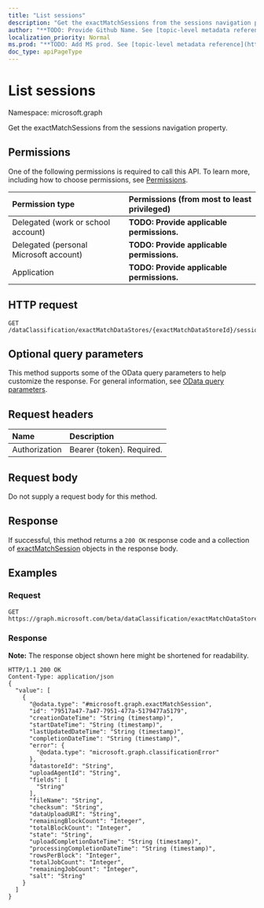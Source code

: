 ```yaml
---
title: "List sessions"
description: "Get the exactMatchSessions from the sessions navigation property."
author: "**TODO: Provide Github Name. See [topic-level metadata reference](https://msgo.azurewebsites.net/add/document/guidelines/metadata.html#topic-level-metadata)**"
localization_priority: Normal
ms.prod: "**TODO: Add MS prod. See [topic-level metadata reference](https://msgo.azurewebsites.net/add/document/guidelines/metadata.html#topic-level-metadata)**"
doc_type: apiPageType
---
```


# List sessions

Namespace: microsoft.graph

Get the exactMatchSessions from the sessions navigation property.

## Permissions
One of the following permissions is required to call this API. To learn more, including how to choose permissions, see [Permissions](/concepts/permissions-reference.md).

|Permission type|Permissions (from most to least privileged)|
|:---|:---|
|Delegated (work or school account)|**TODO: Provide applicable permissions.**|
|Delegated (personal Microsoft account)|**TODO: Provide applicable permissions.**|
|Application|**TODO: Provide applicable permissions.**|

## HTTP request

<!-- {
  "blockType": "ignored"
}
-->
``` http
GET /dataClassification/exactMatchDataStores/{exactMatchDataStoreId}/sessions
```

## Optional query parameters
This method supports some of the OData query parameters to help customize the response. For general information, see [OData query parameters](/graph/query-parameters).

## Request headers
|Name|Description|
|:---|:---|
|Authorization|Bearer {token}. Required.|

## Request body
Do not supply a request body for this method.

## Response

If successful, this method returns a `200 OK` response code and a collection of [exactMatchSession](../resources/exactmatchsession.md) objects in the response body.

## Examples

### Request
<!-- {
  "blockType": "request",
  "name": "get_exactmatchsession"
}
-->
``` http
GET https://graph.microsoft.com/beta/dataClassification/exactMatchDataStores/{exactMatchDataStoreId}/sessions
```

### Response
**Note:** The response object shown here might be shortened for readability.
<!-- {
  "blockType": "response",
  "truncated": true,
  "@odata.type": "collection(microsoft.graph.exactmatchsession)"
}
-->
``` http
HTTP/1.1 200 OK
Content-Type: application/json
{
  "value": [
    {
      "@odata.type": "#microsoft.graph.exactMatchSession",
      "id": "79517a47-7a47-7951-477a-5179477a5179",
      "creationDateTime": "String (timestamp)",
      "startDateTime": "String (timestamp)",
      "lastUpdatedDateTime": "String (timestamp)",
      "completionDateTime": "String (timestamp)",
      "error": {
        "@odata.type": "microsoft.graph.classificationError"
      },
      "datastoreId": "String",
      "uploadAgentId": "String",
      "fields": [
        "String"
      ],
      "fileName": "String",
      "checksum": "String",
      "dataUploadURI": "String",
      "remainingBlockCount": "Integer",
      "totalBlockCount": "Integer",
      "state": "String",
      "uploadCompletionDateTime": "String (timestamp)",
      "processingCompletionDateTime": "String (timestamp)",
      "rowsPerBlock": "Integer",
      "totalJobCount": "Integer",
      "remainingJobCount": "Integer",
      "salt": "String"
    }
  ]
}
```

